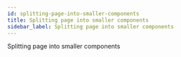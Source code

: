 ```yaml
---
id: splitting-page-into-smaller-components
title: Splitting page into smaller components
sidebar_label: Splitting page into smaller components
---
```


Splitting page into smaller components